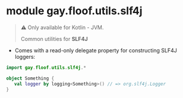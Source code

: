 # module gay.floof.utils.slf4j
> :warning: Only available for Kotlin - JVM.
>
> Common utilities for **SLF4J**

- Comes with a read-only delegate property for constructing SLF4J loggers:

```kt
import gay.floof.utils.slf4j.*

object Something {
   val logger by logging<Something>() // => org.slf4j.Logger
}
```
